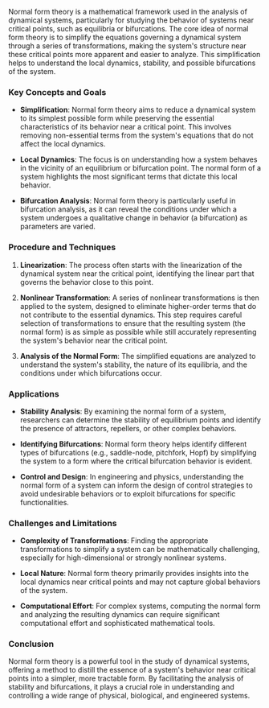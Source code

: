 Normal form theory is a mathematical framework used in the analysis of dynamical systems, particularly for studying the behavior of systems near critical points, such as equilibria or bifurcations. The core idea of normal form theory is to simplify the equations governing a dynamical system through a series of transformations, making the system's structure near these critical points more apparent and easier to analyze. This simplification helps to understand the local dynamics, stability, and possible bifurcations of the system.

### Key Concepts and Goals

- **Simplification**: Normal form theory aims to reduce a dynamical system to its simplest possible form while preserving the essential characteristics of its behavior near a critical point. This involves removing non-essential terms from the system's equations that do not affect the local dynamics.

- **Local Dynamics**: The focus is on understanding how a system behaves in the vicinity of an equilibrium or bifurcation point. The normal form of a system highlights the most significant terms that dictate this local behavior.

- **Bifurcation Analysis**: Normal form theory is particularly useful in bifurcation analysis, as it can reveal the conditions under which a system undergoes a qualitative change in behavior (a bifurcation) as parameters are varied.

### Procedure and Techniques

1. **Linearization**: The process often starts with the linearization of the dynamical system near the critical point, identifying the linear part that governs the behavior close to this point.

2. **Nonlinear Transformation**: A series of nonlinear transformations is then applied to the system, designed to eliminate higher-order terms that do not contribute to the essential dynamics. This step requires careful selection of transformations to ensure that the resulting system (the normal form) is as simple as possible while still accurately representing the system's behavior near the critical point.

3. **Analysis of the Normal Form**: The simplified equations are analyzed to understand the system's stability, the nature of its equilibria, and the conditions under which bifurcations occur.

### Applications

- **Stability Analysis**: By examining the normal form of a system, researchers can determine the stability of equilibrium points and identify the presence of attractors, repellers, or other complex behaviors.

- **Identifying Bifurcations**: Normal form theory helps identify different types of bifurcations (e.g., saddle-node, pitchfork, Hopf) by simplifying the system to a form where the critical bifurcation behavior is evident.

- **Control and Design**: In engineering and physics, understanding the normal form of a system can inform the design of control strategies to avoid undesirable behaviors or to exploit bifurcations for specific functionalities.

### Challenges and Limitations

- **Complexity of Transformations**: Finding the appropriate transformations to simplify a system can be mathematically challenging, especially for high-dimensional or strongly nonlinear systems.

- **Local Nature**: Normal form theory primarily provides insights into the local dynamics near critical points and may not capture global behaviors of the system.

- **Computational Effort**: For complex systems, computing the normal form and analyzing the resulting dynamics can require significant computational effort and sophisticated mathematical tools.

### Conclusion

Normal form theory is a powerful tool in the study of dynamical systems, offering a method to distill the essence of a system's behavior near critical points into a simpler, more tractable form. By facilitating the analysis of stability and bifurcations, it plays a crucial role in understanding and controlling a wide range of physical, biological, and engineered systems.